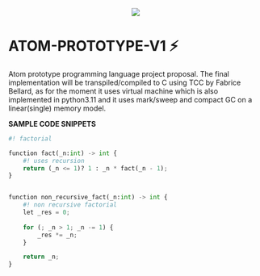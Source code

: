 
<p align="center">
    <img src="https://icons.iconarchive.com/icons/papirus-team/papirus-apps/512/atom-beta-icon.png"/>
</p>

# ATOM-PROTOTYPE-V1 ⚡
<p>
    Atom prototype programming language project proposal.
    The final implementation will be transpiled/compiled to C using TCC by Fabrice Bellard, as for the moment it uses virtual machine which is also implemented in python3.11 and it uses mark/sweep and compact GC on a linear(single) memory model.
</p>

**SAMPLE CODE SNIPPETS**
```python
#! factorial

function fact(_n:int) -> int {
    #! uses recursion
    return (_n <= 1)? 1 : _n * fact(_n - 1);
}


function non_recursive_fact(_n:int) -> int {
    #! non recursive factorial
    let _res = 0;
    
    for (; _n > 1; _n -= 1) {
        _res *= _n;
    }

    return _n;
}
```


